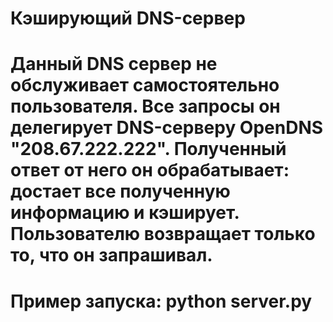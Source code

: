 # Кэширующий DNS-сервер
#
# Данный DNS сервер не обслуживает самостоятельно пользователя. Все запросы он делегирует DNS-серверу OpenDNS "208.67.222.222". Полученный ответ от него он обрабатывает: достает все полученную информацию и кэширует. Пользователю возвращает только то, что он запрашивал.
#
# Пример запуска: python server.py

